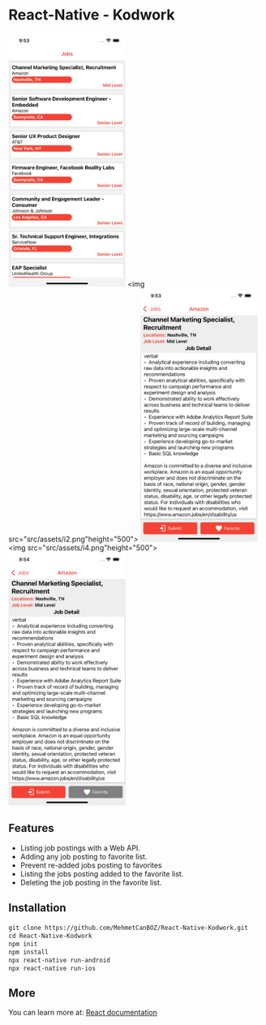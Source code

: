 # React-Native - Kodwork 

<img src="src/assets/i1.png" height="500"> <img src="src/assets/i2.png"height="500">
<img src="src/assets/i3.png" height="500"> <img src="src/assets/i4.png"height="500">
<img src="src/assets/i5.png" height="500">

## Features

- Listing job postings with a Web API.
- Adding any job posting to favorite list.
- Prevent re-added jobs posting  to favorites
- Listing the jobs posting added to the favorite list.
- Deleting the job posting in the favorite list.

## Installation

```
git clone https://github.com/MehmetCanBOZ/React-Native-Kodwork.git
cd React-Native-Kodwork
npm init
npm install
npx react-native run-android 
npx react-native run-ios
```

## More

You can learn more at: [React documentation](https://reactnative.dev/)
